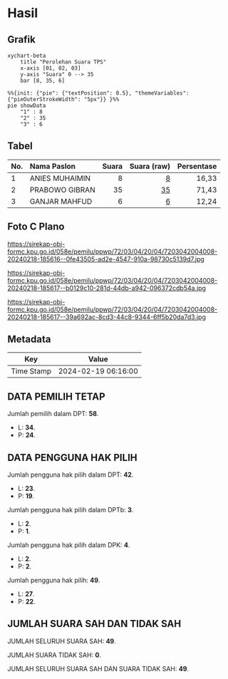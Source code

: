 # Hasil

## Grafik

```mermaid
xychart-beta
    title "Perolehan Suara TPS"
    x-axis [01, 02, 03]
    y-axis "Suara" 0 --> 35
    bar [8, 35, 6]
```

```mermaid
%%{init: {"pie": {"textPosition": 0.5}, "themeVariables": {"pieOuterStrokeWidth": "5px"}} }%%
pie showData
    "1" : 8
    "2" : 35
    "3" : 6
```

## Tabel

| No. | Nama Paslon    | Suara | Suara (raw) | Persentase |
|:--- |:-------------- | -----:| -----------:| ----------:|
| 1   | ANIES MUHAIMIN | 8     | [8][p-1]    | 16,33      |
| 2   | PRABOWO GIBRAN | 35    | [35][p-2]   | 71,43      |
| 3   | GANJAR MAHFUD  | 6     | [6][p-3]    | 12,24      |


[p-1]: https://github.com/gigit-pemilu/pemilu-2024-72-sulawesi-tengah/blob/main/pilpres/hitung-suara/sub/72-sulawesi-tengah/sub/03-donggala/sub/04-rio-pakava/sub/2004-lalundu/sub/008-tps/sub/paslon-1.txt
[p-2]: https://github.com/gigit-pemilu/pemilu-2024-72-sulawesi-tengah/blob/main/pilpres/hitung-suara/sub/72-sulawesi-tengah/sub/03-donggala/sub/04-rio-pakava/sub/2004-lalundu/sub/008-tps/sub/paslon-2.txt
[p-3]: https://github.com/gigit-pemilu/pemilu-2024-72-sulawesi-tengah/blob/main/pilpres/hitung-suara/sub/72-sulawesi-tengah/sub/03-donggala/sub/04-rio-pakava/sub/2004-lalundu/sub/008-tps/sub/paslon-3.txt

## Foto C Plano

https://sirekap-obj-formc.kpu.go.id/058e/pemilu/ppwp/72/03/04/20/04/7203042004008-20240218-185616--0fe43505-ad2e-4547-910a-98730c5139d7.jpg

https://sirekap-obj-formc.kpu.go.id/058e/pemilu/ppwp/72/03/04/20/04/7203042004008-20240218-185617--b0129c10-281d-44db-a942-096372cdb54a.jpg

https://sirekap-obj-formc.kpu.go.id/058e/pemilu/ppwp/72/03/04/20/04/7203042004008-20240218-185617--39a692ac-8cd3-44c8-9344-6ff5b20da7d3.jpg


## Metadata

| Key        | Value               |
| ---------- | ------------------- |
| Time Stamp | 2024-02-19 06:16:00 |


## DATA PEMILIH TETAP

Jumlah pemilih dalam DPT: **58**.
 * L: **34**.
 * P: **24**.

## DATA PENGGUNA HAK PILIH

Jumlah pengguna hak pilih dalam DPT: **42**.
 * L: **23**.
 * P: **19**.

Jumlah pengguna hak pilih dalam DPTb: **3**.
 * L: **2**.
 * P: **1**.

Jumlah pengguna hak pilih dalam DPK: **4**.
 * L: **2**.
 * P: **2**.

Jumlah pengguna hak pilih: **49**.
 * L: **27**.
 * P: **22**.

## JUMLAH SUARA SAH DAN TIDAK SAH

JUMLAH SELURUH SUARA SAH: **49**.

JUMLAH SUARA TIDAK SAH: **0**.

JUMLAH SELURUH SUARA SAH DAN SUARA TIDAK SAH: **49**.


